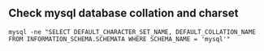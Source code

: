 ## Check mysql database collation and charset
```
mysql -ne "SELECT DEFAULT_CHARACTER_SET_NAME, DEFAULT_COLLATION_NAME FROM INFORMATION_SCHEMA.SCHEMATA WHERE SCHEMA_NAME = 'mysql'"
```
